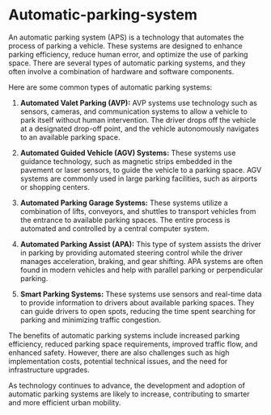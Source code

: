 # Automatic-parking-system


An automatic parking system (APS) is a technology that automates the process of parking a vehicle. These systems are designed to enhance parking efficiency, reduce human error, and optimize the use of parking space. There are several types of automatic parking systems, and they often involve a combination of hardware and software components.

Here are some common types of automatic parking systems:

1. **Automated Valet Parking (AVP):** AVP systems use technology such as sensors, cameras, and communication systems to allow a vehicle to park itself without human intervention. The driver drops off the vehicle at a designated drop-off point, and the vehicle autonomously navigates to an available parking space.

2. **Automated Guided Vehicle (AGV) Systems:** These systems use guidance technology, such as magnetic strips embedded in the pavement or laser sensors, to guide the vehicle to a parking space. AGV systems are commonly used in large parking facilities, such as airports or shopping centers.

3. **Automated Parking Garage Systems:** These systems utilize a combination of lifts, conveyors, and shuttles to transport vehicles from the entrance to available parking spaces. The entire process is automated and controlled by a central computer system.

4. **Automated Parking Assist (APA):** This type of system assists the driver in parking by providing automated steering control while the driver manages acceleration, braking, and gear shifting. APA systems are often found in modern vehicles and help with parallel parking or perpendicular parking.

5. **Smart Parking Systems:** These systems use sensors and real-time data to provide information to drivers about available parking spaces. They can guide drivers to open spots, reducing the time spent searching for parking and minimizing traffic congestion.

The benefits of automatic parking systems include increased parking efficiency, reduced parking space requirements, improved traffic flow, and enhanced safety. However, there are also challenges such as high implementation costs, potential technical issues, and the need for infrastructure upgrades.

As technology continues to advance, the development and adoption of automatic parking systems are likely to increase, contributing to smarter and more efficient urban mobility.
